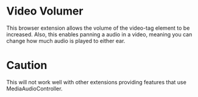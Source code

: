 # Video Volumer
This browser extension allows the volume of the video-tag element to be increased.
Also, this enables panning a audio in a video, meaning you can change how much audio is played to either ear.
# Caution
This will not work well with other extensions providing features that use MediaAudioController.
